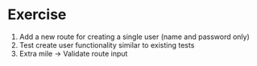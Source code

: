 # Exercise

1. Add a new route for creating a single user (name and password only)
2. Test create user functionality similar to existing tests
3. Extra mile -> Validate route input
